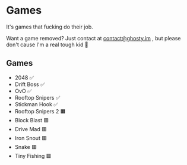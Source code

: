 # Games

It's games that fucking do their job.

Want a game removed? Just contact at contact@ghosty.im , but please don't cause I'm a real tough kid 🥀

## Games

- 2048 ✅
- Drift Boss ✅
- OvO ✅
- Rooftop Snipers ✅
- Stickman Hook ✅
- Rooftop Snipers 2 🟧
- Block Blast 🟥
- Drive Mad 🟥
- Iron Snout 🟥
- Snake 🟥
- Tiny Fishing 🟥